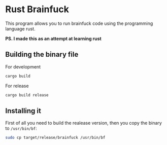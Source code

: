 # Rust Brainfuck

This program allows you to run brainfuck code using the programming language rust.

**PS. I made this as an attempt at learning rust**

## Building the binary file

For development
```bash
cargo build
```

For release
```bash
cargo build release
```

## Installing it

First of all you need to build the realease version, then you copy the binary to `/usr/bin/bf`:

```bash
sudo cp target/release/brainfuck /usr/bin/bf
```


